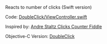 Reacts to number of clicks (Swift version)

Code: [DoubleClick/ViewController.swift](https://github.com/nmtitov/doubleclickswift/blob/master/DoubleClick/ViewController.swift)

Inspired by: [Andre Staltz Clicks Counter Fiddle](http://jsfiddle.net/staltz/4gGgs/27/)

Objective-C Version: [DoubleClick](https://github.com/nmtitov/doubleclick/)
